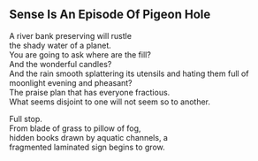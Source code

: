 Sense Is An Episode Of Pigeon Hole
----------------------------------
A river bank preserving will rustle  
the shady water of a planet.  
You are going to ask where are the fill?  
And the wonderful candles?  
And the rain smooth splattering its utensils and hating them full of  
moonlight evening and pheasant?  
The praise plan that has everyone fractious.  
What seems disjoint to one will not seem so to another.  
  
Full stop.  
From blade of grass to pillow of fog,  
hidden books drawn by aquatic channels, a  
fragmented laminated sign begins to grow.  
